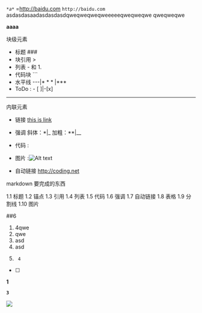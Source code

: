 
*``*a*``*
=http://baidu.com
`http://baidu.com`
asdasdasaadasdasdasdqweqweqweqweeeeeqweqweqwe
qweqweqwe




****aaaa****


块级元素
- 标题 ###
- 块引用 >
- 列表  - 和 1.
- 代码块 ```
- 水平线 ---|* * * |***
- ToDo : - [ ]|-[x]
-----
内联元素
- 链接 [this is link](http://baidu.net)
- 强调 
  斜体：*|_
  加粗：**|__


- 代码 :
- 图片 :![Alt text](/path/to/img.jpg "Optional title")

- 自动链接 http://coding.net



markdown 要完成的东西

1.1 标题
1.2 锚点
1.3 引用
1.4 列表
1.5 代码
1.6 强调
1.7 自动链接
1.8 表格
1.9 分割线
1.10 图片

##6



1.    4qwe
2. qwe
3. asd
4. asd
5.      4


- [ ]


**1**


**`3`**


![](https://img04.sogoucdn.com/net/a/04/link?appid=100520040&url=https://i02picsos.sogoucdn.com/3c28af542f2d49f7-fe9c78d2ff4ac332-fe56d6b51daa9e7d5a5cda4d58ce5b71_qq)
